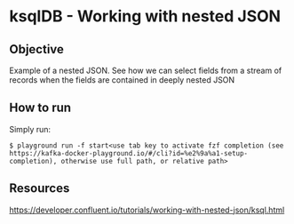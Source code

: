 # ksqlDB - Working with nested JSON

## Objective

Example of a nested JSON. See how we can select fields from a stream of records when the fields are contained in deeply nested JSON

## How to run

Simply run:

```
$ playground run -f start<use tab key to activate fzf completion (see https://kafka-docker-playground.io/#/cli?id=%e2%9a%a1-setup-completion), otherwise use full path, or relative path>
```

## Resources
https://developer.confluent.io/tutorials/working-with-nested-json/ksql.html
